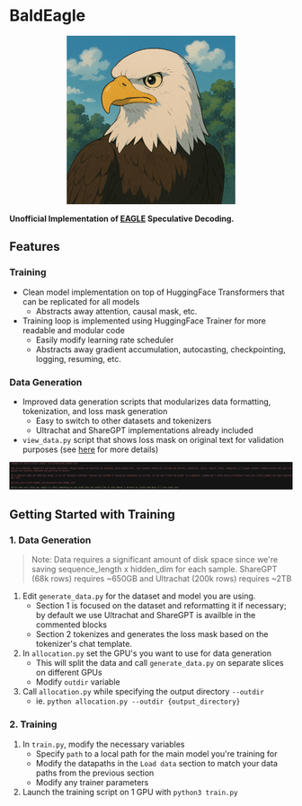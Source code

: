 # BaldEagle
<p align="center">
  <img src="assets/bald_eagle_logo.png" width="300">
</p>

<b>Unofficial Implementation of [EAGLE](https://github.com/SafeAILab/EAGLE/tree/main) Speculative Decoding.</b>

## Features

### Training
- Clean model implementation on top of HuggingFace Transformers that can be replicated for all models
    - Abstracts away attention, causal mask, etc.
- Training loop is implemented using HuggingFace Trainer for more readable and modular code
    - Easily modify learning rate scheduler
    - Abstracts away gradient accumulation, autocasting, checkpointing, logging, resuming, etc.

### Data Generation
- Improved data generation scripts that modularizes data formatting, tokenization, and loss mask generation
    - Easy to switch to other datasets and tokenizers
    - Ultrachat and ShareGPT implementations already included
- `view_data.py` script that shows loss mask on original text for validation purposes (see [here](generate_data/README.md) for more details)

<p align="center">
  <img src="assets/example_view_data.png" width="800">
</p>

## Getting Started with Training

### 1. Data Generation
> Note: Data requires a significant amount of disk space since we're saving sequence_length x hidden_dim for each sample. ShareGPT (68k rows) requires ~650GB and Ultrachat (200k rows) requires ~2TB

1. Edit `generate_data.py` for the dataset and model you are using.
    - Section 1 is focused on the dataset and reformatting it if necessary; by default we use Ultrachat and ShareGPT is availble in the commented blocks
    - Section 2 tokenizes and generates the loss mask based on the tokenizer's chat template.
2. In `allocation.py` set the GPU's you want to use for data generation
    - This will split the data and call `generate_data.py` on separate slices on different GPUs
    - Modify `outdir` variable 
3. Call `allocation.py` while specifying the output directory `--outdir`
    - ie. `python allocation.py --outdir {output_directory}`

### 2. Training
1. In `train.py`, modify the necessary variables
    - Specify `path` to a local path for the main model you're training for
    - Modify the datapaths in the `Load data` section to match your data paths from the previous section
    - Modify any trainer parameters
2. Launch the training script on 1 GPU with `python3 train.py`
